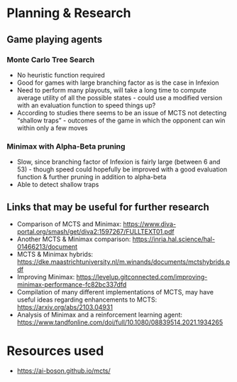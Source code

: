 # Planning & Research

## Game playing agents
### Monte Carlo Tree Search
- No heuristic function required
- Good for games with large branching factor as is the case in Infexion
- Need to perform many playouts, will take a long time to compute average utility of all the possible states - could use a modified version with an evaluation function to speed things up?
- According to studies there seems to be an issue of MCTS not detecting “shallow traps” - outcomes of the game in which the opponent can win within only a few moves

### Minimax with Alpha-Beta pruning
- Slow, since branching factor of Infexion is fairly large (between 6 and 53) - though speed could hopefully be improved with a good evaluation function & further pruning in addition to alpha-beta
- Able to detect shallow traps

## Links that may be useful for further research
- Comparison of MCTS and Minimax: https://www.diva-portal.org/smash/get/diva2:1597267/FULLTEXT01.pdf
- Another MCTS & Minimax comparison: https://inria.hal.science/hal-01466213/document
- MCTS & Minimax hybrids: https://dke.maastrichtuniversity.nl/m.winands/documents/mctshybrids.pdf
- Improving Minimax: https://levelup.gitconnected.com/improving-minimax-performance-fc82bc337dfd
- Compilation of many different implementations of MCTS, may have useful ideas regarding enhancements to MCTS: https://arxiv.org/abs/2103.04931
- Analysis of Minimax and a reinforcement learning agent: https://www.tandfonline.com/doi/full/10.1080/08839514.2021.1934265


# Resources used
- https://ai-boson.github.io/mcts/